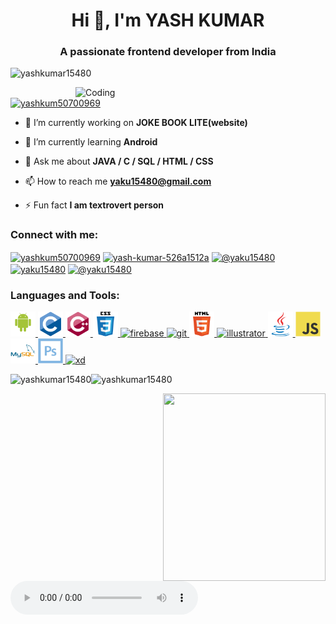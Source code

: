 <h1 align="center">Hi 🤘, I'm YASH KUMAR</h1>
<h3 align="center">A passionate frontend developer from India</h3>

<p align="left"> <img src="https://komarev.com/ghpvc/?username=yashkumar15480&label=Profile%20views&color=0e75b6&style=flat" alt="yashkumar15480" /> </p>
<img align="right" alt="Coding" width="400" src="https://media.giphy.com/media/LmNwrBhejkK9EFP504/giphy.gif">

<p align="left"> <a href="https://twitter.com/yashkum50700969" target="blank"><img src="https://img.shields.io/twitter/follow/yashkum50700969?logo=twitter&style=for-the-badge" alt="yashkum50700969" /></a> </p>

- 🔭 I’m currently working on **JOKE BOOK LITE(website)**

- 🌱 I’m currently learning **Android**

- 💬 Ask me about **JAVA / C / SQL / HTML / CSS**

- 📫 How to reach me **yaku15480@gmail.com**

- ⚡ Fun fact **I am textrovert person**

<h3 align="left">Connect with me:</h3>
<p align="left">
<a href="https://twitter.com/yashkum50700969" target="blank"><img align="center" src="https://raw.githubusercontent.com/rahuldkjain/github-profile-readme-generator/master/src/images/icons/Social/twitter.svg" alt="yashkum50700969" height="30" width="40" /></a>
<a href="https://linkedin.com/in/yash-kumar-526a1512a" target="blank"><img align="center" src="https://raw.githubusercontent.com/rahuldkjain/github-profile-readme-generator/master/src/images/icons/Social/linked-in-alt.svg" alt="yash-kumar-526a1512a" height="30" width="40" /></a>
<a href="https://www.hackerrank.com/@yaku15480" target="blank"><img align="center" src="https://raw.githubusercontent.com/rahuldkjain/github-profile-readme-generator/master/src/images/icons/Social/hackerrank.svg" alt="@yaku15480" height="30" width="40" /></a>
<a href="https://www.leetcode.com/yaku15480" target="blank"><img align="center" src="https://raw.githubusercontent.com/rahuldkjain/github-profile-readme-generator/master/src/images/icons/Social/leet-code.svg" alt="yaku15480" height="30" width="40" /></a>
<a href="https://www.hackerearth.com/@yaku15480" target="blank"><img align="center" src="https://raw.githubusercontent.com/rahuldkjain/github-profile-readme-generator/master/src/images/icons/Social/hackerearth.svg" alt="@yaku15480" height="30" width="40" /></a>
</p>

<h3 align="left">Languages and Tools:</h3>
<p align="left"> <a href="https://developer.android.com" target="_blank"> <img src="https://raw.githubusercontent.com/devicons/devicon/master/icons/android/android-original-wordmark.svg" alt="android" width="40" height="40"/> </a> <a href="https://www.cprogramming.com/" target="_blank"> <img src="https://raw.githubusercontent.com/devicons/devicon/master/icons/c/c-original.svg" alt="c" width="40" height="40"/> </a> <a href="https://www.w3schools.com/cpp/" target="_blank"> <img src="https://raw.githubusercontent.com/devicons/devicon/master/icons/cplusplus/cplusplus-original.svg" alt="cplusplus" width="40" height="40"/> </a> <a href="https://www.w3schools.com/css/" target="_blank"> <img src="https://raw.githubusercontent.com/devicons/devicon/master/icons/css3/css3-original-wordmark.svg" alt="css3" width="40" height="40"/> </a> <a href="https://firebase.google.com/" target="_blank"> <img src="https://www.vectorlogo.zone/logos/firebase/firebase-icon.svg" alt="firebase" width="40" height="40"/> </a> <a href="https://git-scm.com/" target="_blank"> <img src="https://www.vectorlogo.zone/logos/git-scm/git-scm-icon.svg" alt="git" width="40" height="40"/> </a> <a href="https://www.w3.org/html/" target="_blank"> <img src="https://raw.githubusercontent.com/devicons/devicon/master/icons/html5/html5-original-wordmark.svg" alt="html5" width="40" height="40"/> </a> <a href="https://www.adobe.com/in/products/illustrator.html" target="_blank"> <img src="https://www.vectorlogo.zone/logos/adobe_illustrator/adobe_illustrator-icon.svg" alt="illustrator" width="40" height="40"/> </a> <a href="https://www.java.com" target="_blank"> <img src="https://raw.githubusercontent.com/devicons/devicon/master/icons/java/java-original.svg" alt="java" width="40" height="40"/> </a> <a href="https://developer.mozilla.org/en-US/docs/Web/JavaScript" target="_blank"> <img src="https://raw.githubusercontent.com/devicons/devicon/master/icons/javascript/javascript-original.svg" alt="javascript" width="40" height="40"/> </a> <a href="https://www.mysql.com/" target="_blank"> <img src="https://raw.githubusercontent.com/devicons/devicon/master/icons/mysql/mysql-original-wordmark.svg" alt="mysql" width="40" height="40"/> </a> <a href="https://www.photoshop.com/en" target="_blank"> <img src="https://raw.githubusercontent.com/devicons/devicon/master/icons/photoshop/photoshop-line.svg" alt="photoshop" width="40" height="40"/> </a> <a href="https://www.adobe.com/products/xd.html" target="_blank"> <img src="https://cdn.worldvectorlogo.com/logos/adobe-xd.svg" alt="xd" width="40" height="40"/> </a> </p>


<p>&nbsp;<img align="left" src="https://github-readme-stats.vercel.app/api?username=yashkumar15480&show_icons=true&locale=en" alt="yashkumar15480" /><img align="left" src="https://github-readme-streak-stats.herokuapp.com/?user=yashkumar15480&" alt="yashkumar15480" /></p>
<img src="https://media.giphy.com/media/MeJgB3yMMwIaHmKD4z/giphy.gif" align="right" width="260" height="300" alt="" />
<audio src="https://www.bensound.com/bensound-music/bensound-energy.mp3" type="audio/mp3" loop controls autoplay></audio>
<p>&nbsp;</p>


